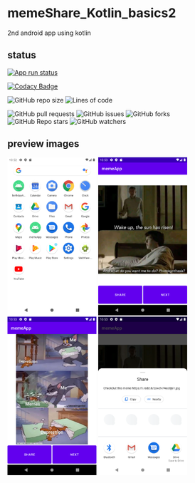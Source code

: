 # memeShare_Kotlin_basics2
2nd android app using kotlin

## status

[![App run status ](https://github.com/shubhansu31/memeShare_Kotlin_basics2/actions/workflows/gradle.yml/badge.svg)](https://github.com/shubhansu31/memeShare_Kotlin_basics2/actions/workflows/gradle.yml)

[![Codacy Badge](https://app.codacy.com/project/badge/Grade/9aceb62a2c1b439cbc7e16293d82206b)](https://www.codacy.com/gh/shubhansu31/memeShare_Kotlin_basics2/dashboard?utm_source=github.com&amp;utm_medium=referral&amp;utm_content=shubhansu31/memeShare_Kotlin_basics2&amp;utm_campaign=Badge_Grade)

![GitHub repo size](https://img.shields.io/github/repo-size/shubhansu31/memeShare_Kotlin_basics2?style=flat-square)
![Lines of code](https://img.shields.io/tokei/lines/github/shubhansu31/memeShare_Kotlin_basics2?style=flat-square)

![GitHub pull requests](https://img.shields.io/github/issues-pr-raw/shubhansu31/memeShare_Kotlin_basics2?style=flat-square)
![GitHub issues](https://img.shields.io/github/issues/shubhansu31/memeShare_Kotlin_basics2?style=flat-square) ![GitHub forks](https://img.shields.io/github/forks/shubhansu31/memeShare_Kotlin_basics2?style=flat-square) ![GitHub Repo stars](https://img.shields.io/github/stars/shubhansu31/memeShare_Kotlin_basics2?style=flat-square) ![GitHub watchers](https://img.shields.io/github/watchers/shubhansu31/memeShare_Kotlin_basics2?style=flat-square)

## preview images

<img src="Screenshot_1614187374.png" alt="drawing" width="200"/>  <img src="Screenshot_1614187380.png" alt="drawing" width="200"/>  <img src="Screenshot_1614187388.png" alt="drawing" width="200"/> <img src="Screenshot_1614187383.png" alt="drawing" width="200"/>

